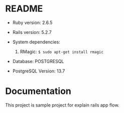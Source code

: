 # README

* Ruby version: 2.6.5

* Rails version: 5.2.7

* System dependencies:
  1. RMagic: `$ sudo apt-get install rmagic`

* Database: POSTGRESQL

* PostgreSQL Version: 13.7


# Documentation

This project is sample project for explain rails app flow.
